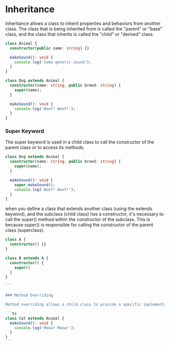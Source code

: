 # Inheritance

Inheritance allows a class to inherit properties and behaviors from another class. The class that is being inherited from is called the "parent" or "base" class, and the class that inherits is called the "child" or "derived" class.

```ts
class Animal {
  constructor(public name: string) {}

  makeSound(): void {
    console.log('Some generic sound');
  }
}

class Dog extends Animal {
  constructor(name: string, public breed: string) {
    super(name);
  }

  makeSound(): void {
    console.log('Woof! Woof!');
  }
}
```

### Super Keyword

The super keyword is used in a child class to call the constructor of the parent class or to access its methods.

```ts
class Dog extends Animal {
  constructor(name: string, public breed: string) {
    super(name);
  }

  makeSound(): void {
    super.makeSound();
    console.log('Woof! Woof!');
  }
}
```

when you define a class that extends another class (using the extends keyword), and the subclass (child class) has a constructor, it's necessary to call the super() method within the constructor of the subclass. This is because super() is responsible for calling the constructor of the parent class (superclass).

````ts
class A {
  constructor() {}
}

class B extends A {
  constructor() {
    super()
  }
}

```

### Method Overriding

Method overriding allows a child class to provide a specific implementation of a method that is already defined in its parent class.

```ts
class Cat extends Animal {
  makeSound(): void {
    console.log('Meow! Meow!');
  }
}
```
````
